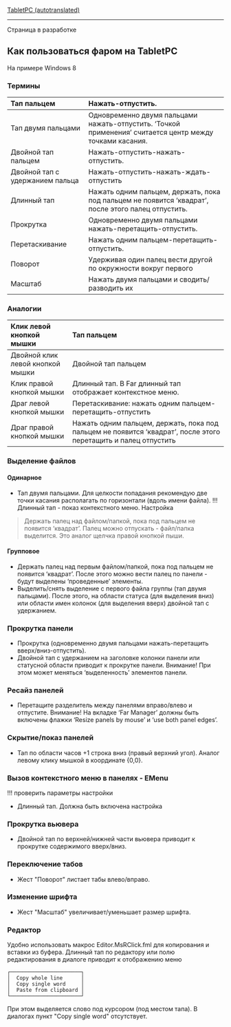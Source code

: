 ﻿[TabletPC (autotranslated)](http://translate.google.ru/translate?hl=ru&sl=ru&tl=en&u=http%3A%2F%2Fcode.google.com%2Fp%2Fconemu-maximus5%2Fwiki%2FTabletPC%3Fshow%3Dcontent)


---


Страница в разработке

## Как пользоваться фаром на TabletPC ##

На примере Windows 8

### Термины ###
| Тап пальцем | Нажать-отпустить. |
|:------------|:------------------|
| Тап двумя пальцами | Одновременно двумя пальцами нажать-отпустить. ‘Точкой применения’ считается центр между точками касания. |
| Двойной тап пальцем | Нажать-отпустить-нажать-отпустить. |
| Двойной тап с удержанием пальца | Нажать-отпустить-нажать-ждать-отпустить |
| Длинный тап | Нажать одним пальцем, держать, пока под пальцем не появится ‘квадрат’, после этого палец отпустить. |
| Прокрутка   | Одновременно двумя пальцами нажать-перетащить-отпустить. |
| Перетаскивание | Нажать одним пальцем-перетащить-отпустить. |
| Поворот     | Удерживая один палец вести другой по окружности вокруг первого |
| Масштаб     | Нажать двумя пальцами и сводить/разводить их |

### Аналогии ###
| Клик левой кнопкой мышки | Тап пальцем |
|:-------------------------|:------------|
| Двойной клик левой кнопкой мышки | Двойной тап пальцем |
| Клик правой кнопкой мышки | Длинный тап. В Far длинный тап отображает контекстное меню. |
| Драг левой кнопкой мышки | Перетаскивание: нажать одним пальцем-перетащить-отпустить |
| Драг правой кнопкой мышки | Нажать одним пальцем, держать, пока под пальцем не появится ‘квадрат’, после этого перетащить и палец отпустить |

### Выделение файлов ###
#### Одинарное ####
  * Тап двумя пальцами. Для целкости попадания рекомендую две точки касания располагать по горизонтали (вдоль имени файла).
!!! Длинный тап - показ контекстного меню. Настройка
> Держать палец над файлом/папкой, пока под пальцем не появится ‘квадрат’.
> Палец можно отпускать - файл/папка выделится.
> Это аналог щелчка правой кнопкой пыши.
#### Групповое ####
  * Держать палец над первым файлом/папкой, пока под пальцем не появится ‘квадрат’. После этого можно вести палец по панели - будут выделены ‘проведенные’ элементы.
  * Выделить/снять выделение с первого файла группы (тап двумя пальцами). После этого, на области статуса (для выделения вниз) или области имен колонок (для выделения вверх) двойной тап с удержанием.

### Прокрутка панели ###
  * Прокрутка (одновременно двумя пальцами нажать-перетащить вверх/вниз-отпустить).
  * Двойной тап с удержанием на заголовке колонки панели или статусной области приводит к прокрутке панели. Внимание! При этом может меняться ‘выделенность’ элементов панели.

### Ресайз панелей ###
  * Перетащите разделитель между панелями вправо/влево и отпустите. Внимание! На вкладке ‘Far Manager’ должны быть включены флажки ‘Resize panels by mouse’ и ‘use both panel edges’.

### Скрытие/показ панелей ###
  * Тап по области часов +1 строка вниз (правый верхний угол). Аналог левому клику мышкой в координате {0,0}.

### Вызов контекстного меню в панелях - EMenu ###
!!! проверить параметры настройки
  * Длинный тап. Должна быть включена настройка

### Прокрутка вьювера ###
  * Двойной тап по верхней/нижней части вьювера приводит к прокрутке содержимого вверх/вниз.

### Переключение табов ###
  * Жест "Поворот" листает табы влево/вправо.

### Изменение шрифта ###
  * Жест "Масштаб" увеличивает/уменьшает размер шрифта.

### Редактор ###
Удобно использовать макрос Editor.MsRClick.fml для копирования и вставки из буфера. Длинный тап по редактору или полю редактирования в диалоге приводит к отображению меню
```
┌───────────────────────┐
│  Copy whole line      │
│  Copy single word     │
│  Paste from clipboard │
└───────────────────────┘
```
При этом выделяется слово под курсором (под местом тапа).
В диалогах пункт "Copy single word" отсутствует.